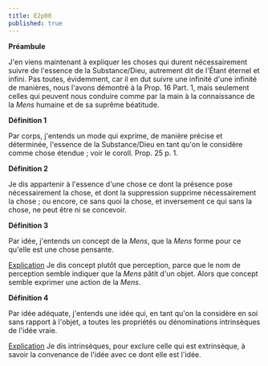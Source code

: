 ```yaml
---
title: E2p00
published: true
---
```


**Préambule**

J'en viens maintenant à expliquer les choses qui durent nécessairement suivre de l'essence de la Substance/Dieu, autrement dit de l'Étant éternel et infini. Pas toutes, évidemment, car il en dut suivre une infinité d'une infinité de manières, nous l'avons démontré à la Prop. 16 Part. 1, mais seulement celles qui peuvent nous conduire comme par la main à la connaissance de la _Mens_ humaine et de sa suprême béatitude.

**Définition 1**

Par corps, j'entends un mode qui exprime, de manière précise et déterminée, l'essence de la Substance/Dieu en tant qu'on le considère comme chose étendue ; voir le coroll. Prop. 25 p. 1.

**Définition 2**

Je dis appartenir à l'essence d'une chose ce dont la présence pose nécessairement la chose, et dont la suppression supprime nécessairement la chose ; ou encore, ce sans quoi la chose, et inversement ce qui sans la chose, ne peut être ni se concevoir.

**Définition 3**

Par idée, j'entends un concept de la _Mens_, que la _Mens_ forme pour ce qu'elle est une chose pensante.

<u>Explication</u>
Je dis concept plutôt que perception, parce que le nom de perception semble indiquer que la _Mens_ pâtit d'un objet. Alors que concept semble exprimer une action de la _Mens_.

**Définition 4**

Par idée adéquate, j'entends une idée qui, en tant qu'on la considère en soi sans rapport à l'objet, a toutes les propriétés ou dénominations intrinsèques de l'idée vraie.

<u>Explication</u>
Je dis intrinsèques, pour exclure celle qui est extrinsèque, à savoir la convenance de l'idée avec ce dont elle est l'idée.